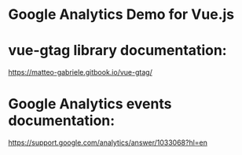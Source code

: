 # Google Analytics Demo for Vue.js


# vue-gtag library documentation:
https://matteo-gabriele.gitbook.io/vue-gtag/

# Google Analytics events documentation:
https://support.google.com/analytics/answer/1033068?hl=en
